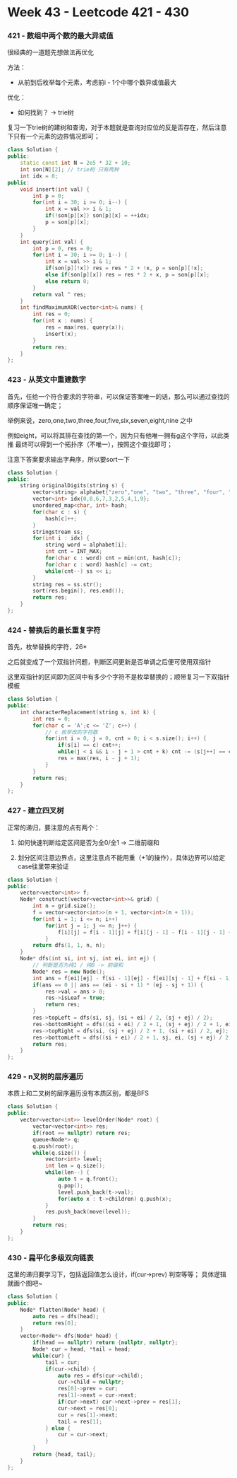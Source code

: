 # Week 43 - Leetcode 421 - 430

### 421 - 数组中两个数的最大异或值

很经典的一道题先想做法再优化

方法：

- 从前到后枚举每个元素，考虑前i - 1个中哪个数异或值最大

优化：

- 如何找到？ -> trie树

复习一下trie树的建树和查询，对于本题就是查询对应位的反是否存在，然后注意下只有一个元素的边界情况即可；

```cpp
class Solution {
public:
    static const int N = 2e5 * 32 + 10;
    int son[N][2]; // trie树 只有两种
    int idx = 0;
public:
    void insert(int val) {
        int p = 0;
        for(int i = 30; i >= 0; i--) {
            int x = val >> i & 1;
            if(!son[p][x]) son[p][x] = ++idx;
            p = son[p][x];
        }
    }
    int query(int val) {
        int p = 0, res = 0;
        for(int i = 30; i >= 0; i--) {
            int x = val >> i & 1;
            if(son[p][!x]) res = res * 2 + !x, p = son[p][!x];
            else if(son[p][x]) res = res * 2 + x, p = son[p][x];
            else return 0;
        }
        return val ^ res;
    }
    int findMaximumXOR(vector<int>& nums) {
        int res = 0;
        for(int x : nums) {
            res = max(res, query(x));
            insert(x);
        }
        return res;
    }
};
```

### 423 - 从英文中重建数字

首先，任给一个符合要求的字符串，可以保证答案唯一的话，那么可以通过查找的顺序保证唯一确定；

举例来说，zero,one,two,three,four,five,six,seven,eight,nine 之中

例如eight，可以将其排在查找的第一个，因为只有他唯一拥有g这个字符，以此类推
最终可以得到一个拓扑序（不唯一），按照这个查找即可；

注意下答案要求输出字典序，所以要sort一下

```cpp
class Solution {
public:
    string originalDigits(string s) {
        vector<string> alphabet{"zero","one", "two", "three", "four", "five", "six", "seven", "eight", "nine"};
        vector<int> idx{0,8,6,7,3,2,5,4,1,9};
        unordered_map<char, int> hash;
        for(char c : s) {
            hash[c]++;
        }
        stringstream ss;
        for(int i : idx) {
            string word = alphabet[i];
            int cnt = INT_MAX;
            for(char c : word) cnt = min(cnt, hash[c]);
            for(char c : word) hash[c] -= cnt;
            while(cnt--) ss << i;
        }
        string res = ss.str();
        sort(res.begin(), res.end());
        return res;
    }
};
```

### 424 - 替换后的最长重复字符

首先，枚举替换的字符，26*

之后就变成了一个双指针问题，判断区间更新是否单调之后便可使用双指针

这里双指针的区间即为区间中有多少个字符不是枚举替换的；顺带复习一下双指针模板

```cpp
class Solution {
public:
    int characterReplacement(string s, int k) {
        int res = 0;
        for(char c = 'A';c <= 'Z'; c++) {
            // c 枚举改的字符数
            for(int i = 0, j = 0, cnt = 0; i < s.size(); i++) {
                if(s[i] == c) cnt++;
                while(j < i && i - j + 1 > cnt + k) cnt -= (s[j++] == c);
                res = max(res, i - j + 1);
            }
        }
        return res;
    }
};
```

### 427 - 建立四叉树

正常的递归，要注意的点有两个：

1. 如何快速判断给定区间是否为全0/全1 -> 二维前缀和

2. 划分区间注意边界点，这里注意点不能用重（+1的操作），具体边界可以给定case往里带来验证

```cpp
class Solution {
public:
    vector<vector<int>> f;
    Node* construct(vector<vector<int>>& grid) {
        int n = grid.size();
        f = vector<vector<int>>(n + 1, vector<int>(n + 1));
        for(int i = 1; i <= n; i++)
            for(int j = 1; j <= n; j++) {
                f[i][j] = f[i - 1][j] + f[i][j - 1] - f[i - 1][j - 1] + grid[i - 1][j - 1];
            }
        return dfs(1, 1, n, n);
    }
    Node* dfs(int si, int sj, int ei, int ej) {
        // 判断是否为纯1 / 纯0 -> 前缀和
        Node* res = new Node();
        int ans = f[ei][ej] - f[si - 1][ej] - f[ei][sj - 1] + f[si - 1][sj - 1];
        if(ans == 0 || ans == (ei - si + 1) * (ej - sj + 1)) {
            res->val = ans > 0;
            res->isLeaf = true;
            return res;
        }
        res->topLeft = dfs(si, sj, (si + ei) / 2, (sj + ej) / 2);
        res->bottomRight = dfs((si + ei) / 2 + 1, (sj + ej) / 2 + 1, ei, ej);
        res->topRight = dfs(si, (sj + ej) / 2 + 1, (si + ei) / 2, ej);
        res->bottomLeft = dfs((si + ei) / 2 + 1, sj, ei, (sj + ej) / 2);
        return res;
    }
};
```

### 429 - n叉树的层序遍历

本质上和二叉树的层序遍历没有本质区别，都是BFS

```cpp
class Solution {
public:
    vector<vector<int>> levelOrder(Node* root) {
        vector<vector<int>> res;
        if(root == nullptr) return res;
        queue<Node*> q;
        q.push(root);
        while(q.size()) {
            vector<int> level;
            int len = q.size();
            while(len--) {
                auto t = q.front();
                q.pop();
                level.push_back(t->val);
                for(auto x : t->children) q.push(x);
            }
            res.push_back(move(level));
        }
        return res;
    }
};
```

### 430 - 扁平化多级双向链表

这里的递归要学习下，包括返回值怎么设计，if(cur->prev) 判空等等；
具体逻辑就画个图吧~

```cpp
class Solution {
public:
    Node* flatten(Node* head) {
        auto res = dfs(head);
        return res[0];
    }
    vector<Node*> dfs(Node* head) {
        if(head == nullptr) return {nullptr, nullptr};
        Node* cur = head, *tail = head;
        while(cur) {
            tail = cur;
            if(cur->child) {
                auto res = dfs(cur->child);
                cur->child = nullptr;
                res[0]->prev = cur;
                res[1]->next = cur->next;
                if(cur->next) cur->next->prev = res[1];
                cur->next = res[0];
                cur = res[1]->next;
                tail = res[1];
            } else {
                cur = cur->next;
            }
        }
        return {head, tail};
    }
};
```

